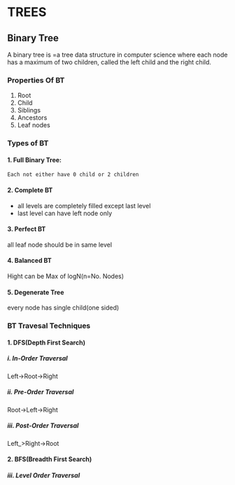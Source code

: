 # TREES

## Binary Tree

A binary tree is =a tree data structure in computer science where each node has a maximum of two children, called the left child and the right child.

### Properties Of BT

1. Root
2. Child
3. Siblings
4. Ancestors
5. Leaf nodes

### Types of BT

#### 1. Full Binary Tree:

    Each not either have 0 child or 2 children

#### 2. Complete BT

- all levels are completely filled except last level
- last level can have left node only

#### 3. Perfect BT

all leaf node should be in same level

#### 4. Balanced BT

Hight can be Max of logN(n=No. Nodes)

#### 5. Degenerate Tree

every node has single child(one sided)

### BT Travesal Techniques

#### 1. DFS(Depth First Search)

##### i. In-Order Traversal

Left->Root->Right

##### ii. Pre-Order Traversal

Root->Left->Right

##### iii. Post-Order Traversal

Left_>Right->Root

#### 2. BFS(Breadth First Search)

##### iii. Level Order Traversal
